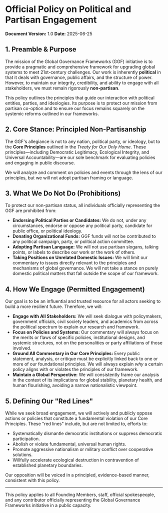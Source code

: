 # Official Policy on Political and Partisan Engagement

**Document Version:** 1.0
**Date:** 2025-06-25

## 1. Preamble & Purpose

The mission of the Global Governance Frameworks (GGF) initiative is to provide a pragmatic and comprehensive framework for upgrading global systems to meet 21st-century challenges. Our work is inherently **political** in that it deals with governance, public affairs, and the structure of power. However, to maintain our integrity, credibility, and ability to engage with all stakeholders, we must remain rigorously **non-partisan**.

This policy outlines the principles that guide our interaction with political entities, parties, and ideologies. Its purpose is to protect our mission from partisan co-option and to ensure our focus remains squarely on the systemic reforms outlined in our frameworks.

## 2. Core Stance: Principled Non-Partisanship

The GGF's allegiance is not to any nation, political party, or ideology, but to the **Core Principles** outlined in the *Treaty for Our Only Home*. These principles—including Democratic Legitimacy, Ecological Integrity, and Universal Accountability—are our sole benchmark for evaluating policies and engaging in public discourse.

We will analyze and comment on policies and events through the lens of our principles, but we will not adopt partisan framing or language.

## 3. What We Do Not Do (Prohibitions)

To protect our non-partisan status, all individuals officially representing the GGF are prohibited from:

* **Endorsing Political Parties or Candidates:** We do not, under any circumstances, endorse or oppose any political party, candidate for public office, or political ideology.
* **Donating Organizational Funds:** GGF funds will not be contributed to any political campaign, party, or political action committee.
* **Adopting Partisan Language:** We will not use partisan slogans, talking points, or labels to describe our work or the work of others.
* **Taking Positions on Unrelated Domestic Issues:** We will limit our commentary to issues directly relevant to the principles and mechanisms of global governance. We will not take a stance on purely domestic political matters that fall outside the scope of our framework.

## 4. How We Engage (Permitted Engagement)

Our goal is to be an influential and trusted resource for all actors seeking to build a more resilient future. Therefore, we will:

* **Engage with All Stakeholders:** We will seek dialogue with policymakers, government officials, civil society leaders, and academics from across the political spectrum to explain our research and framework.
* **Focus on Policies and Systems:** Our commentary will always focus on the merits or flaws of specific policies, institutional designs, and systemic structures, not on the personalities or party affiliations of those involved.
* **Ground All Commentary in Our Core Principles:** Every public statement, analysis, or critique must be explicitly linked back to one or more of our foundational principles. We will always explain *why* a certain policy aligns with or violates the principles of our framework.
* **Maintain a Global Perspective:** We will consistently frame our analysis in the context of its implications for global stability, planetary health, and human flourishing, avoiding a narrow nationalistic viewpoint.

## 5. Defining Our "Red Lines"

While we seek broad engagement, we will actively and publicly oppose actions or policies that constitute a fundamental violation of our Core Principles. These "red lines" include, but are not limited to, efforts to:

* Systematically dismantle democratic institutions or suppress democratic participation.
* Abolish or violate fundamental, universal human rights.
* Promote aggressive nationalism or military conflict over cooperative solutions.
* Willfully accelerate ecological destruction in contravention of established planetary boundaries.

Our opposition will be voiced in a principled, evidence-based manner, consistent with this policy.

---
This policy applies to all Founding Members, staff, official spokespeople, and any contributor officially representing the Global Governance Frameworks initiative in a public capacity.
